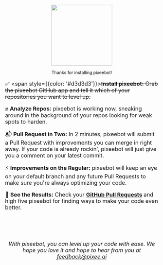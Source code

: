 

<p align="center">
  <img src="/img/0-Icon-Trimmed.png" width="200px" />
</p>

<p align="center" style={{fontSize: '3em', fontWeight: 'bold'}} >Thanks for installing pixeebot!</p>

<font size="4">

:white_check_mark: <span style={{color: '#d3d3d3'}}><s><b>Install pixeebot:</b> Grab the pixeebot GitHub app and tell it which of your repositories you want to level up.</s></span>

:on: <b>Analyze Repos:</b> pixeebot is working now, sneaking around in the background of your repos looking for weak spots to harden.

:mailbox_with_mail: <b>Pull Request in Two:</b> In 2 minutes, pixeebot will submit a Pull Request with improvements you can merge in right away. If your code is already rockin', pixeebot will just give you a comment on your latest commit.

:zap: <b>Improvements on the Regular:</b> pixeebot will keep an eye on your default branch and any future Pull Requests to make sure you're always optimizing your code.

:eyes: <b>See the Results:</b> Check your **[GitHub Pull Requests](http://www.github.com/pulls)** and high five pixeebot for finding ways to make your code even better.     

<br/><br/><br/>


*<p align="center">
With pixeebot, you can level up your code with ease. We hope you love it and hope to hear from you at feedback@pixee.ai</p>*

</font>
